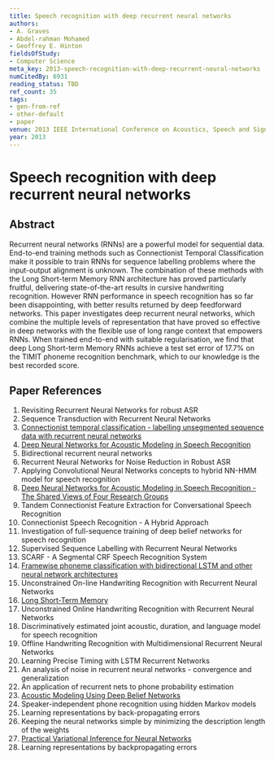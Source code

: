 ```yaml
---
title: Speech recognition with deep recurrent neural networks
authors:
- A. Graves
- Abdel-rahman Mohamed
- Geoffrey E. Hinton
fieldsOfStudy:
- Computer Science
meta_key: 2013-speech-recognition-with-deep-recurrent-neural-networks
numCitedBy: 6931
reading_status: TBD
ref_count: 35
tags:
- gen-from-ref
- other-default
- paper
venue: 2013 IEEE International Conference on Acoustics, Speech and Signal Processing
year: 2013
---
```


# Speech recognition with deep recurrent neural networks

## Abstract

Recurrent neural networks (RNNs) are a powerful model for sequential data. End-to-end training methods such as Connectionist Temporal Classification make it possible to train RNNs for sequence labelling problems where the input-output alignment is unknown. The combination of these methods with the Long Short-term Memory RNN architecture has proved particularly fruitful, delivering state-of-the-art results in cursive handwriting recognition. However RNN performance in speech recognition has so far been disappointing, with better results returned by deep feedforward networks. This paper investigates deep recurrent neural networks, which combine the multiple levels of representation that have proved so effective in deep networks with the flexible use of long range context that empowers RNNs. When trained end-to-end with suitable regularisation, we find that deep Long Short-term Memory RNNs achieve a test set error of 17.7% on the TIMIT phoneme recognition benchmark, which to our knowledge is the best recorded score.

## Paper References

1. Revisiting Recurrent Neural Networks for robust ASR
2. Sequence Transduction with Recurrent Neural Networks
3. [Connectionist temporal classification - labelling unsegmented sequence data with recurrent neural networks](2006-connectionist-temporal-classification-labelling-unsegmented-sequence-data-with-recurrent-neural-networks)
4. [Deep Neural Networks for Acoustic Modeling in Speech Recognition](2012-deep-neural-networks-for-acoustic-modeling-in-speech-recognition)
5. Bidirectional recurrent neural networks
6. Recurrent Neural Networks for Noise Reduction in Robust ASR
7. Applying Convolutional Neural Networks concepts to hybrid NN-HMM model for speech recognition
8. [Deep Neural Networks for Acoustic Modeling in Speech Recognition - The Shared Views of Four Research Groups](2012-deep-neural-networks-for-acoustic-modeling-in-speech-recognition-the-shared-views-of-four-research-groups)
9. Tandem Connectionist Feature Extraction for Conversational Speech Recognition
10. Connectionist Speech Recognition - A Hybrid Approach
11. Investigation of full-sequence training of deep belief networks for speech recognition
12. Supervised Sequence Labelling with Recurrent Neural Networks
13. SCARF - A Segmental CRF Speech Recognition System
14. [Framewise phoneme classification with bidirectional LSTM and other neural network architectures](2005-framewise-phoneme-classification-with-bidirectional-lstm-and-other-neural-network-architectures)
15. Unconstrained On-line Handwriting Recognition with Recurrent Neural Networks
16. [Long Short-Term Memory](1997-long-short-term-memory)
17. Unconstrained Online Handwriting Recognition with Recurrent Neural Networks
18. Discriminatively estimated joint acoustic, duration, and language model for speech recognition
19. Offline Handwriting Recognition with Multidimensional Recurrent Neural Networks
20. Learning Precise Timing with LSTM Recurrent Networks
21. An analysis of noise in recurrent neural networks - convergence and generalization
22. An application of recurrent nets to phone probability estimation
23. [Acoustic Modeling Using Deep Belief Networks](2012-acoustic-modeling-using-deep-belief-networks)
24. Speaker-independent phone recognition using hidden Markov models
25. Learning representations by back-propagating errors
26. Keeping the neural networks simple by minimizing the description length of the weights
27. [Practical Variational Inference for Neural Networks](2011-practical-variational-inference-for-neural-networks)
28. Learning representations by backpropagating errors
